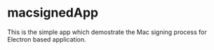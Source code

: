 # macsignedApp
This is the simple app which demostrate the Mac signing process for Electron based application.
